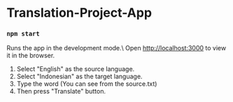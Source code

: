 # Translation-Project-App

### `npm start`
Runs the app in the development mode.\ 
Open [http://localhost:3000](http://localhost:3000) to view it in the browser.

1. Select "English" as the source language.
2. Select "Indonesian" as the target language.
3. Type the word (You can see from the source.txt)
4. Then press "Translate" button. 
